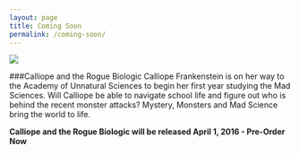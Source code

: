 ```yaml
---
layout: page
title: Coming Soon
permalink: /coming-soon/
---
```


<img src = "https://dl.dropboxusercontent.com/u/45369/Calliope-1-mock.png" link = "http://www.amazon.com/Three-Fs-Using-overcome-failure-ebook/dp/B00L9MCJHK/ref=asap_bc?ie=UTF8">

###Calliope and the Rogue Biologic
 Calliope Frankenstein is on her way to the Academy of Unnatural Sciences to begin her first year studying the Mad Sciences. Will Calliope be able to navigate school life and figure out who is behind the recent monster attacks? Mystery, Monsters and Mad Science bring the world to life.  


**Calliope and the Rogue Biologic will be released April 1, 2016 - Pre-Order Now**







